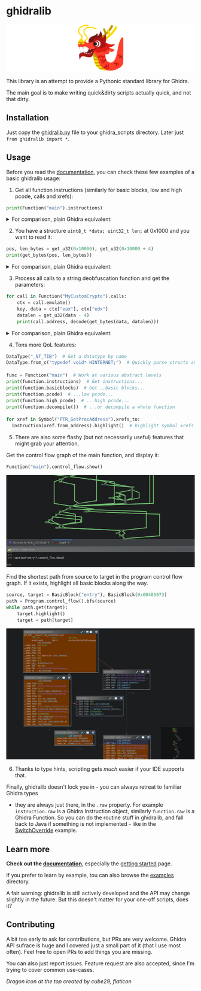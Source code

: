 # ghidralib

![](./docs/dragon1.png)

This library is an attempt to provide a Pythonic standard library for Ghidra.

The main goal is to make writing quick&dirty scripts actually quick, and not that dirty.

## Installation

Just copy the [ghidralib.py](https://github.com/msm-code/ghidralib/blob/master/ghidralib.py) file to your ghidra_scripts directory.
Later just `from ghidralib import *`.

## Usage

Before you read the [documentation](https://msm-code.github.io/ghidralib/), you
can check these few examples of a basic ghidralib usage:

1. Get all function instructions (similarly for basic blocks, low and high pcode, calls and xrefs):

```python
print(Function("main").instructions)
```

<details>
  <summary>For comparison, plain Ghidra equivalent:</summary>

  ```python
  function_manager = currentProgram.getFunctionManager()
  symbol_table = currentProgram.getSymbolTable()
  main = list(symbol_table.getSymbols('main'))[0].getAddress()
  function = function_manager.getFunctionAt(main)
  instructions = currentProgram.getListing().getInstructions(function.getBody(), True)
  print(list(instructions))
  ```
</details>

2. You have a structure `uint8_t *data; uint32_t len;` at 0x1000 and you want to read it:

```python
pos, len_bytes = get_u32(0x10000), get_u32(0x10000 + 4)
print(get_bytes(pos, len_bytes))
```

<details>
  <summary>For comparison, plain Ghidra equivalent:</summary>

  ```python
  start_address = toAddr(0x10000)
  pos = currentProgram.getMemory().getInt(start_address)
  len_bytes = currentProgram.getMemory().getInt(start_address.add(4))
  data = getBytes(toAddr(pos), len_bytes)
  print(" ".join(chr(c % 256) for byte in data))  # signed bytes <3
  ```
</details>

3. Process all calls to a string deobfuscation function and get the parameters:

```python
for call in Function("MyCustomCrypto").calls:
    ctx = call.emulate()
    key, data = ctx["eax"], ctx["edx"]
    datalen = get_u32(data - 4)
    print(call.address, decode(get_bytes(data, datalen)))
```


<details>
  <summary>For comparison, plain Ghidra equivalent:</summary>

  Just joking! Too long to fit in this README.
</details>

4. Tons more QoL features:

```python
DataType("_NT_TIB")  # Get a datatype by name
DataType.from_c("typedef void* HINTERNET;")  # Quickly parse structs and typedefs

func = Function("main")  # Work at various abstract levels
print(function.instructions)  # Get instructions...
print(function.basicblocks)  # Get ..basic blocks...
print(function.pcode)  # ...low pcode...
print(function.high_pcode)  # ...high pcode...
print(function.decompile())  # ...or decompile a whole function

for xref in Symbol("PTR_GetProcAddress").xrefs_to:
  Instruction(xref.from_address).highlight()  # highlight symbol xrefs
```

5. There are also some flashy (but not necessarily useful) features that might
grab your attention.

Get the control flow graph of the main function, and display it:

```python
Function("main").control_flow.show()
```

![](./docs/graph.png)

Find the shortest path from source to target in the program control flow graph.
If it exists, highlight all basic blocks along the way.

```python
source, target = BasicBlock("entry"), BasicBlock(0x00405073)
path = Program.control_flow().bfs(source)
while path.get(target):
    target.highlight()
    target = path[target]
```

![](./docs/bfs_highlight.png)

6. Thanks to type hints, scripting gets *much* easier if your IDE supports that.

Finally, ghidralib doesn't lock you in - you can always retreat to familiar Ghidra types
- they are always just there, in the `.raw` property. For example `instruction.raw`
is a Ghidra Instruction object, similarly `function.raw` is a Ghidra Function.
So you can do the routine stuff in ghidralib, and fall back to Java if something
is not implemented - like in the [SwitchOverride](./examples/SwitchOverride.py) example.

## Learn more

**Check out the [documentation](https://msm-code.github.io/ghidralib/)**, especially the
[getting started](https://msm-code.github.io/ghidralib/getting_started.html) page.

If you prefer to learn by example, tou can also browse the [examples](./examples/) directory.

A fair warning: ghidralib is still actively developed and the API may change
slightly in the future. But this doesn't matter for your one-off scripts, does it?

## Contributing

A bit too early to ask for contributions, but PRs are very welcome.
Ghidra API sufrace is huge and I covered just a small part of it (that I use most often).
Feel free to open PRs to add things you are missing.

You can also just report issues. Feature request are also accepted,
since I'm trying to cover common use-cases.

*Dragon icon at the top created by cube29, flaticon*
